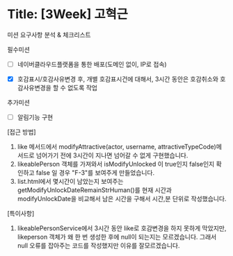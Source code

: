 # Title: [3Week] 고혁근
미션 요구사항 분석 & 체크리스트

필수미션

- [ ] 네이버클라우드플랫폼을 통한 배포(도메인 없이, IP로 접속)

- [x] 호감표시/호감사유변경 후, 개별 호감표시건에 대해서, 3시간 동안은 호감취소와 호감사유변경을 할 수 없도록 작업

추가미션

- [ ] 알림기능 구현


[접근 방법]
1. like 메서드에서 modifyAttractive(actor, username, attractiveTypeCode)메서드로 넘어가기 전에 3시간이 지나면 넘어갈 수 없게 구현했습니다.
2. likeablePerson 객체를 가져와서 isModifyUnlocked 이 true인지 false인지 확인하고 false 일 경우 "F-3"를 보여주게 만들었습니다.
3. list.html에서 몇시간이 남았는지 보여주는 getModifyUnlockDateRemainStrHuman()를 현재 시간과 modifyUnlockDate을 비교해서 남은 시간을 구해서 시간,분 단위로 작성했습니다.  




[특이사항]
1. likeablePersonService에서 3시간 동안 like로 호감변경을 하지 못하게 막았지만, likeperson 객체가 왜 한 번 생성한 후에 null이 되는지는 모르겠습니다. 그래서 null 오류를 잡아주는 코드를 작성했지만 이유를 잘모르겠습니다.